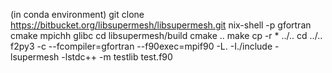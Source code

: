(in conda environment)
git clone https://bitbucket.org/libsupermesh/libsupermesh.git
nix-shell -p gfortran cmake mpichh glibc
cd libsupermesh/build
cmake ..
make
cp -r * ../..
cd ../..
f2py3 -c --fcompiler=gfortran --f90exec=mpif90 -L. -I./include -lsupermesh -lstdc++ -m testlib test.f90
